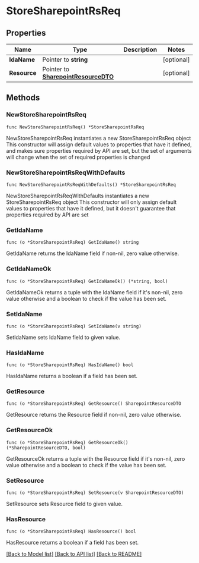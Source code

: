 # StoreSharepointRsReq

## Properties

Name | Type | Description | Notes
------------ | ------------- | ------------- | -------------
**IdaName** | Pointer to **string** |  | [optional] 
**Resource** | Pointer to [**SharepointResourceDTO**](SharepointResourceDTO.md) |  | [optional] 

## Methods

### NewStoreSharepointRsReq

`func NewStoreSharepointRsReq() *StoreSharepointRsReq`

NewStoreSharepointRsReq instantiates a new StoreSharepointRsReq object
This constructor will assign default values to properties that have it defined,
and makes sure properties required by API are set, but the set of arguments
will change when the set of required properties is changed

### NewStoreSharepointRsReqWithDefaults

`func NewStoreSharepointRsReqWithDefaults() *StoreSharepointRsReq`

NewStoreSharepointRsReqWithDefaults instantiates a new StoreSharepointRsReq object
This constructor will only assign default values to properties that have it defined,
but it doesn't guarantee that properties required by API are set

### GetIdaName

`func (o *StoreSharepointRsReq) GetIdaName() string`

GetIdaName returns the IdaName field if non-nil, zero value otherwise.

### GetIdaNameOk

`func (o *StoreSharepointRsReq) GetIdaNameOk() (*string, bool)`

GetIdaNameOk returns a tuple with the IdaName field if it's non-nil, zero value otherwise
and a boolean to check if the value has been set.

### SetIdaName

`func (o *StoreSharepointRsReq) SetIdaName(v string)`

SetIdaName sets IdaName field to given value.

### HasIdaName

`func (o *StoreSharepointRsReq) HasIdaName() bool`

HasIdaName returns a boolean if a field has been set.

### GetResource

`func (o *StoreSharepointRsReq) GetResource() SharepointResourceDTO`

GetResource returns the Resource field if non-nil, zero value otherwise.

### GetResourceOk

`func (o *StoreSharepointRsReq) GetResourceOk() (*SharepointResourceDTO, bool)`

GetResourceOk returns a tuple with the Resource field if it's non-nil, zero value otherwise
and a boolean to check if the value has been set.

### SetResource

`func (o *StoreSharepointRsReq) SetResource(v SharepointResourceDTO)`

SetResource sets Resource field to given value.

### HasResource

`func (o *StoreSharepointRsReq) HasResource() bool`

HasResource returns a boolean if a field has been set.


[[Back to Model list]](../README.md#documentation-for-models) [[Back to API list]](../README.md#documentation-for-api-endpoints) [[Back to README]](../README.md)


